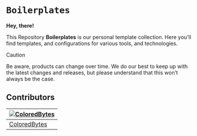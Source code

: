# `Boilerplates`

**Hey, there!**

This Repository **Boilerplates** is our personal template collection. Here you'll find templates, and configurations for various tools, and technologies.

> [!CAUTION]
> Be aware, products can change over time. We do our best to keep up with the latest changes and releases, but please understand that this won’t always be the case.


## Contributors

| [![ColoredBytes](https://github.com/ColoredBytes.png?size=100)](https://github.com/ColoredBytes) |
| ---------------------------------------------------------------------------------------- |
| [ColoredBytes](https://github.com/ColoredBytes)                                               |
